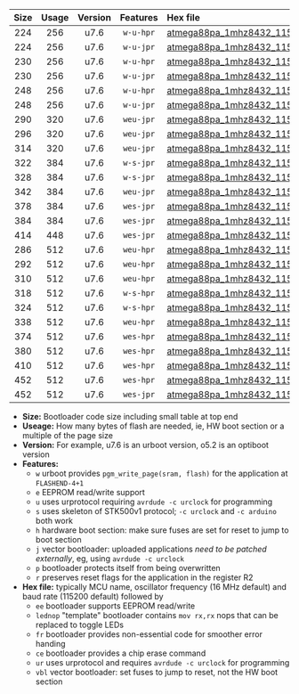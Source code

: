|Size|Usage|Version|Features|Hex file|
|:-:|:-:|:-:|:-:|:--|
|224|256|u7.6|`w-u-hpr`|[atmega88pa_1mhz8432_115200bps_ur.hex](https://raw.githubusercontent.com/stefanrueger/urboot/main/atmega88pa_1mhz8432_115200bps_ur.hex)|
|224|256|u7.6|`w-u-jpr`|[atmega88pa_1mhz8432_115200bps_ur_vbl.hex](https://raw.githubusercontent.com/stefanrueger/urboot/main/atmega88pa_1mhz8432_115200bps_ur_vbl.hex)|
|230|256|u7.6|`w-u-hpr`|[atmega88pa_1mhz8432_115200bps_lednop_ur.hex](https://raw.githubusercontent.com/stefanrueger/urboot/main/atmega88pa_1mhz8432_115200bps_lednop_ur.hex)|
|230|256|u7.6|`w-u-jpr`|[atmega88pa_1mhz8432_115200bps_lednop_ur_vbl.hex](https://raw.githubusercontent.com/stefanrueger/urboot/main/atmega88pa_1mhz8432_115200bps_lednop_ur_vbl.hex)|
|248|256|u7.6|`w-u-hpr`|[atmega88pa_1mhz8432_115200bps_lednop_fr_ur.hex](https://raw.githubusercontent.com/stefanrueger/urboot/main/atmega88pa_1mhz8432_115200bps_lednop_fr_ur.hex)|
|248|256|u7.6|`w-u-jpr`|[atmega88pa_1mhz8432_115200bps_lednop_fr_ur_vbl.hex](https://raw.githubusercontent.com/stefanrueger/urboot/main/atmega88pa_1mhz8432_115200bps_lednop_fr_ur_vbl.hex)|
|290|320|u7.6|`weu-jpr`|[atmega88pa_1mhz8432_115200bps_ee_ur_vbl.hex](https://raw.githubusercontent.com/stefanrueger/urboot/main/atmega88pa_1mhz8432_115200bps_ee_ur_vbl.hex)|
|296|320|u7.6|`weu-jpr`|[atmega88pa_1mhz8432_115200bps_ee_lednop_ur_vbl.hex](https://raw.githubusercontent.com/stefanrueger/urboot/main/atmega88pa_1mhz8432_115200bps_ee_lednop_ur_vbl.hex)|
|314|320|u7.6|`weu-jpr`|[atmega88pa_1mhz8432_115200bps_ee_lednop_fr_ur_vbl.hex](https://raw.githubusercontent.com/stefanrueger/urboot/main/atmega88pa_1mhz8432_115200bps_ee_lednop_fr_ur_vbl.hex)|
|322|384|u7.6|`w-s-jpr`|[atmega88pa_1mhz8432_115200bps_vbl.hex](https://raw.githubusercontent.com/stefanrueger/urboot/main/atmega88pa_1mhz8432_115200bps_vbl.hex)|
|328|384|u7.6|`w-s-jpr`|[atmega88pa_1mhz8432_115200bps_lednop_vbl.hex](https://raw.githubusercontent.com/stefanrueger/urboot/main/atmega88pa_1mhz8432_115200bps_lednop_vbl.hex)|
|342|384|u7.6|`weu-jpr`|[atmega88pa_1mhz8432_115200bps_ee_lednop_fr_ce_ur_vbl.hex](https://raw.githubusercontent.com/stefanrueger/urboot/main/atmega88pa_1mhz8432_115200bps_ee_lednop_fr_ce_ur_vbl.hex)|
|378|384|u7.6|`wes-jpr`|[atmega88pa_1mhz8432_115200bps_ee_vbl.hex](https://raw.githubusercontent.com/stefanrueger/urboot/main/atmega88pa_1mhz8432_115200bps_ee_vbl.hex)|
|384|384|u7.6|`wes-jpr`|[atmega88pa_1mhz8432_115200bps_ee_lednop_vbl.hex](https://raw.githubusercontent.com/stefanrueger/urboot/main/atmega88pa_1mhz8432_115200bps_ee_lednop_vbl.hex)|
|414|448|u7.6|`wes-jpr`|[atmega88pa_1mhz8432_115200bps_ee_lednop_fr_vbl.hex](https://raw.githubusercontent.com/stefanrueger/urboot/main/atmega88pa_1mhz8432_115200bps_ee_lednop_fr_vbl.hex)|
|286|512|u7.6|`weu-hpr`|[atmega88pa_1mhz8432_115200bps_ee_ur.hex](https://raw.githubusercontent.com/stefanrueger/urboot/main/atmega88pa_1mhz8432_115200bps_ee_ur.hex)|
|292|512|u7.6|`weu-hpr`|[atmega88pa_1mhz8432_115200bps_ee_lednop_ur.hex](https://raw.githubusercontent.com/stefanrueger/urboot/main/atmega88pa_1mhz8432_115200bps_ee_lednop_ur.hex)|
|310|512|u7.6|`weu-hpr`|[atmega88pa_1mhz8432_115200bps_ee_lednop_fr_ur.hex](https://raw.githubusercontent.com/stefanrueger/urboot/main/atmega88pa_1mhz8432_115200bps_ee_lednop_fr_ur.hex)|
|318|512|u7.6|`w-s-hpr`|[atmega88pa_1mhz8432_115200bps.hex](https://raw.githubusercontent.com/stefanrueger/urboot/main/atmega88pa_1mhz8432_115200bps.hex)|
|324|512|u7.6|`w-s-hpr`|[atmega88pa_1mhz8432_115200bps_lednop.hex](https://raw.githubusercontent.com/stefanrueger/urboot/main/atmega88pa_1mhz8432_115200bps_lednop.hex)|
|338|512|u7.6|`weu-hpr`|[atmega88pa_1mhz8432_115200bps_ee_lednop_fr_ce_ur.hex](https://raw.githubusercontent.com/stefanrueger/urboot/main/atmega88pa_1mhz8432_115200bps_ee_lednop_fr_ce_ur.hex)|
|374|512|u7.6|`wes-hpr`|[atmega88pa_1mhz8432_115200bps_ee.hex](https://raw.githubusercontent.com/stefanrueger/urboot/main/atmega88pa_1mhz8432_115200bps_ee.hex)|
|380|512|u7.6|`wes-hpr`|[atmega88pa_1mhz8432_115200bps_ee_lednop.hex](https://raw.githubusercontent.com/stefanrueger/urboot/main/atmega88pa_1mhz8432_115200bps_ee_lednop.hex)|
|410|512|u7.6|`wes-hpr`|[atmega88pa_1mhz8432_115200bps_ee_lednop_fr.hex](https://raw.githubusercontent.com/stefanrueger/urboot/main/atmega88pa_1mhz8432_115200bps_ee_lednop_fr.hex)|
|452|512|u7.6|`wes-hpr`|[atmega88pa_1mhz8432_115200bps_ee_lednop_fr_ce.hex](https://raw.githubusercontent.com/stefanrueger/urboot/main/atmega88pa_1mhz8432_115200bps_ee_lednop_fr_ce.hex)|
|452|512|u7.6|`wes-jpr`|[atmega88pa_1mhz8432_115200bps_ee_lednop_fr_ce_vbl.hex](https://raw.githubusercontent.com/stefanrueger/urboot/main/atmega88pa_1mhz8432_115200bps_ee_lednop_fr_ce_vbl.hex)|

- **Size:** Bootloader code size including small table at top end
- **Useage:** How many bytes of flash are needed, ie, HW boot section or a multiple of the page size
- **Version:** For example, u7.6 is an urboot version, o5.2 is an optiboot version
- **Features:**
  + `w` urboot provides `pgm_write_page(sram, flash)` for the application at `FLASHEND-4+1`
  + `e` EEPROM read/write support
  + `u` uses urprotocol requiring `avrdude -c urclock` for programming
  + `s` uses skeleton of STK500v1 protocol; `-c urclock` and `-c arduino` both work
  + `h` hardware boot section: make sure fuses are set for reset to jump to boot section
  + `j` vector bootloader: uploaded applications *need to be patched externally*, eg, using `avrdude -c urclock`
  + `p` bootloader protects itself from being overwritten
  + `r` preserves reset flags for the application in the register R2
- **Hex file:** typically MCU name, oscillator frequency (16 MHz default) and baud rate (115200 default) followed by
  + `ee` bootloader supports EEPROM read/write
  + `lednop` "template" bootloader contains `mov rx,rx` nops that can be replaced to toggle LEDs
  + `fr` bootloader provides non-essential code for smoother error handing
  + `ce` bootloader provides a chip erase command
  + `ur` uses urprotocol and requires `avrdude -c urclock` for programming
  + `vbl` vector bootloader: set fuses to jump to reset, not the HW boot section
